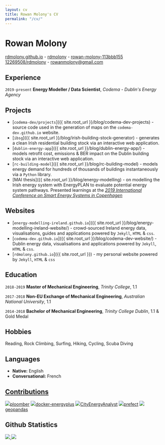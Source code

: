 ```yaml
---
layout: cv
title: Rowan Molony's CV
permalink: "/cv/"
---
```

# Rowan Molony

<div id="webaddress">
  <a href="https://rdmolony.github.io"><i class="fas fa-home"></i> rdmolony.github.io</a> -
  <a href="https://github.com/rdmolony"><i class="fab fa-github"></i> rdmolony</a> -
  <a href="https://linkedin.com/in/rowan-molony-113bbb155/"><i class="fab fa-linkedin"></i> rowan-molony-113bbb155</a> <br>
  <a href="https://stackoverflow.com/users/12269508/rdmolony"><i class="fab fa-stack-overflow"></i> 12269508/rdmolony</a> -
  <a href="mailto:rowanmolony@gmail.com"><i class="fas fa-envelope-square"></i> rowanmolony@gmail.com</a>
</div>

## Experience

`2019-present`
**Energy Modeller / Data Scientist**, *Codema - Dublin's Energy Agency*

## Projects

- [`codema-dev/projects`]({{ site.root_url }}/blog/codema-dev-projects) - source code used in the generation of maps on the `codema-dev.github.io` website. 
- [`ibsg`]({{ site.root_url }}/blog/irish-building-stock-generator) - generates a clean Irish residential building stock via an interactive web application.
- [`dublin-energy-app`]({{ site.root_url }}/blog/dublin-energy-app/) - models retrofit cost, emissions & BER impact on the Dublin building stock via an interactive web application.
- [`rc-building-model`]({{ site.root_url }}/blog/rc-building-model) - models energy demand for hundreds of thousands of buildings instantaneously via a `Python` library.
- [MAI thesis]({{ site.root_url }}/blog/energy-modelling) - on modelling the Irish energy system with EnergyPLAN to evaluate potential energy system pathways.  Presented learnings at the [*2019 International Conference on Smart Energy Systems in Copenhagen*](https://smartenergysystems.eu/) 

## Websites

- [`energy-modelling-ireland.github.io`]({{ site.root_url }}/blog/energy-modelling-ireland-website/) - crowd-sourced Ireland energy data, visualisations, guides and applications powered by `Jekyll`, `HTML` & `css`.
- [`codema-dev.github.io`]({{ site.root_url }}/blog/codema-dev-website/) - Dublin energy data, visualisations and applications powered by `Jekyll`, `HTML` & `css`. 
- [`rdmolony.github.io`]({{ site.root_url }}) - my personal website powered by `Jekyll`, `HTML` & `css` 

## Education

`2018-2019`
**Master of Mechanical Engineering**, *Trinity College*, 1.1

`2017-2018`
**Non-EU Exchange of Mechanical Engineering**, *Australian National University*, 1.1

`2014-2018`
**Bachelor of Mechanical Engineering**, *Trinity College Dublin*, 1.1 & Gold Medal

## Hobbies

Reading, Rock Climbing, Surfing, Hiking, Cycling, Scuba Diving

## Languages

- **Native:** English
- **Conversational:** French

## [Contributions](/contributions/)

<img src="https://avatars.githubusercontent.com/u/60114551?s=20&v=4">[ploomber](https://github.com/ploomber/ploomber/issues?q=rdmolony)
<img src="https://avatars.githubusercontent.com/u/1906800?s=20&v=4">[docker-energyplus](https://github.com/NREL/docker-energyplus/issues?q=rdmolony)
<img src="https://avatars.githubusercontent.com/u/8478952?s=20&v=4">[CityEnergyAnalyst](https://github.com/architecture-building-systems/CityEnergyAnalyst/issues?q=rdmolony)
<img src="https://avatars.githubusercontent.com/u/39270919?s=20&v=4">[prefect](https://github.com/PrefectHQ/prefect/issues?q=rdmolony)
<img src="https://avatars.githubusercontent.com/u/8130715?s=20&v=4">[geopandas](https://github.com/geopandas/geopandas/issues?q=rdmolony)

## Github Statistics

<a href="https://github.com/rdmolony">
    <img src="https://github-readme-stats.vercel.app/api?username=rdmolony&show_icons=true&include_all_commits=true&hide=stars">
</a>
<a href="https://github.com/rdmolony">
    <img src="https://github-readme-stats.vercel.app/api/top-langs/?username=rdmolony&show_icons=true">
</a>
